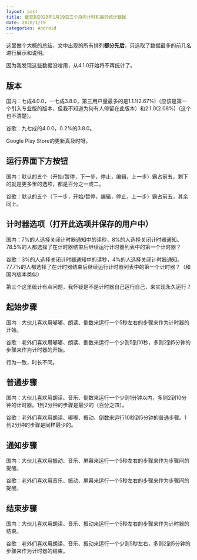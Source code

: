 ```yaml
---
layout: post
title: 截至到2020年1月19日三个月内计时机器的统计数据
date: 2020/1/19
categories: Android
---
```


这里做个大概的总结，文中出现的所有排列**都分先后**，只选取了数据最多的前几名进行展示和说明。

因为我发现这些数据没啥用，从4.1.0开始将不再统计了。

<!--more-->

## 版本

国内：七成4.0.0，一七成3.8.0，第三用户量最多的是1.1.1(2.67%)（应该是第一个引入专业版的版本，但我不知道为何有人停留在此版本）和2.1.0(2.08%)（这个也不清楚）。

谷歌：九七成的4.0.0，0.2%的3.8.0。

Google Play Store的更新真及时呀。

## 运行界面下方按钮

国内：默认的五个（开始/暂停，下一步，停止，编辑，上一步）霸占前五，剩下的就是更多里的选项，都是百分之一或二。

谷歌：默认的五个（下一步，开始/暂停，编辑，停止，上一步）霸占前五，其余同上。

## 计时器选项（打开此选项并保存的用户中）

国内：7%的人选择关闭计时器通知中的读秒，8%的人选择关闭计时器通知。78.5%的人都选择了在计时器结束后继续运行计时器列表中的第一个计时器？

谷歌：3%的人选择关闭计时器通知中的读秒，4%的人选择关闭计时器通知。77.7%的人都选择了在计时器结束后继续运行计时器列表中的第一个计时器？（和国内版本类似）

第三个这里统计有点问题，我怀疑是不是计时器自己运行自己，来实现永久运行？

## 起始步骤

国内：大伙儿喜欢用嘟嘟、朗读、倒数来运行一个5秒左右的步骤来作为计时器的开始。

谷歌：老外们喜欢用嘟嘟、朗读、倒数来运行一个少则5到10秒，多则2到5分钟的步骤来作为计时器的开始。

行为一致，时长不同。

## 普通步骤

国内：大伙儿喜欢用朗读、音乐、倒数来运行一个少则1分钟以内，多则2到10分钟的计时器。1到2分钟的步骤是最少的（百分之四）。

谷歌：老外们喜欢用朗读、嘟嘟、振动、倒数来运行10秒到5分钟的普通步骤。1到2分钟的步骤是同样最少的。

## 通知步骤

国内：大伙儿喜欢用振动、音乐、屏幕来运行一个5秒左右的步骤来作为步骤间的提醒。

谷歌：老外们喜欢用音乐、振动、屏幕来运行一个5秒左右的步骤来作为步骤间的提醒。

## 结束步骤

国内：大伙儿喜欢用朗读、音乐、振动来运行一个5秒左右的步骤来作为计时器的结束。

谷歌：老外们喜欢用朗读、音乐、振动来运行一个少则5秒左右，多则2到5分钟的步骤来作为计时器的结束。
